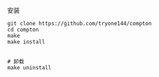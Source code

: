安装

```shell
git clone https://github.com/tryone144/compton
cd compton
make
make install


# 卸载
make uninstall
```

